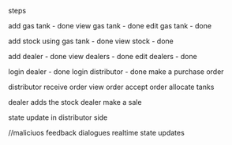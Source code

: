 steps

add gas tank - done
view gas tank - done
edit gas tank - done

add stock using gas tank - done
view stock - done

add dealer - done
view dealers - done
edit dealers - done

login dealer - done
login distributor - done
make a purchase order

distributor receive order
view order
accept order
allocate tanks

dealer adds the stock
dealer make a sale

state update in distributor side

//maliciuos
feedback dialogues
realtime state updates
